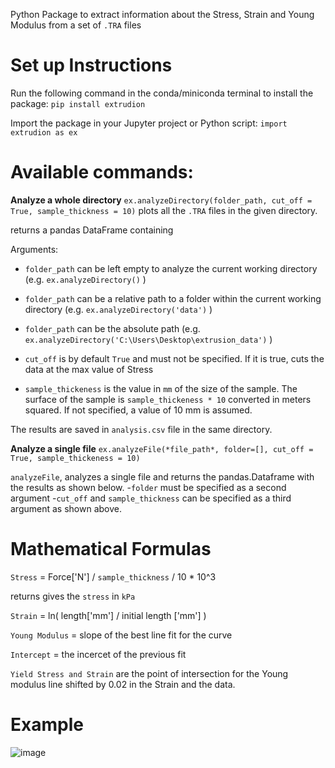 Python Package to extract information about the Stress, Strain and Young Modulus from a set of `.TRA` files

# Set up Instructions

Run the following command in the conda/miniconda terminal to install the package:
`pip install extrudion` 

Import the package in your Jupyter project or Python script:
`import extrudion as ex`


# Available commands:
**Analyze a whole directory**
`ex.analyzeDirectory(folder_path, cut_off = True, sample_thickness = 10)` 
plots all the `.TRA` files in the given directory. 


returns a pandas DataFrame containing 

Arguments:
- `folder_path` can be left empty to analyze the current working directory (e.g. `ex.analyzeDirectory()` )
- `folder_path` can be a relative path to a folder within the current working directory (e.g. `ex.analyzeDirectory('data')` )
- `folder_path` can be the absolute path (e.g. `ex.analyzeDirectory('C:\Users\Desktop\extrusion_data')` )

- `cut_off` is by default `True` and must not be specified. If it is true, cuts the data at the max value of Stress
- `sample_thickeness` is the value in `mm` of the size of the sample. The surface of the sample is `sample_thickeness * 10` converted in meters squared. If not specified, a value of 10 mm is assumed.

The results are saved in `analysis.csv` file in the same directory.

**Analyze a single file**
`ex.analyzeFile(*file_path*, folder=[], cut_off = True, sample_thickeness = 10)`

`analyzeFile`, analyzes a single file and returns the pandas.Dataframe with the results as shown below. 
-`folder` must be specified as a second argument
-`cut_off` and `sample_thickness` can be specified as a third argument as shown above.

# Mathematical Formulas

`Stress` = Force['N'] / `sample_thickness` / 10 * 10^3 

returns gives the `stress` in `kPa`

`Strain` = ln( length['mm'] / initial length ['mm'] )

`Young Modulus` = slope of the best line fit for the curve

`Intercept` = the incercet of the previous fit

`Yield Stress and Strain` are the point of intersection for the Young modulus line shifted by 0.02 in the Strain and the data.
# Example
![image](https://github.com/azzarip/extrudion/assets/116155557/f4cefd4a-50b2-45b2-a603-f0fc15f6e8cc)
